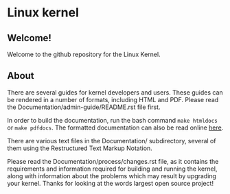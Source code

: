 # Linux kernel

## Welcome!
Welcome to the github repository for the Linux Kernel.

## About
There are several guides for kernel developers and users. These guides can
be rendered in a number of formats, including HTML and PDF. Please read
the Documentation/admin-guide/README.rst file first.

In order to build the documentation, run the bash command  ``make htmldocs``
or ``make pdfdocs``.  The formatted documentation can also be read online [here](https://www.kernel.org/doc/html/latest/).

There are various text files in the Documentation/ subdirectory,
several of them using the Restructured Text Markup Notation.

Please read the Documentation/process/changes.rst file, as it contains the
requirements and information required for building and running the kernel,
along with information about the problems which may result by upgrading
your kernel. Thanks for looking at the words largest open source project!
